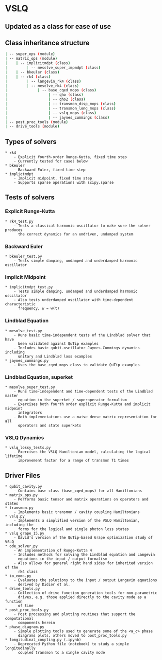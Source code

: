 # VSLQ
## Updated as a class for ease of use

## Class inheritance structure
```bash
| -- super_ops (module)
| -- matrix_ops (module)
|    | -- implicitmdpt (class)
|         | -- mesolve_super_impmdpt (class)
|    | -- bkeuler (class)
|    | -- rk4 (class)
|         | -- langevin_rk4 (class)
|         | -- mesolve_rk4 (class)
|              | -- base_cqed_mops (class)
|                   | -- qho (class) 
|                   | -- qho2 (class)
|                   | -- transmon_disp_mops (class) 
|                   | -- transmon_long_mops (class)
|                   | -- vslq_mops (class)
|                   | -- jaynes_cummings (class)
| -- post_proc_tools (module)
| -- drive_tools (module)
```

## Types of solvers
    * rk4
        - Explicit fourth-order Runge-Kutta, fixed time step
        - Currently tested for cases below
    * bkeuler
        - Backward Euler, fixed time step
    * implictmdpt
        - Implicit midpoint, fixed time step
        - Supports sparse operations with scipy.sparse

## Tests of solvers
### Explicit Runge-Kutta
    * rk4_test.py
        - Tests a classical harmonic oscillator to make sure the solver produces
          the correct dynamics for an undriven, undamped system

### Backward Euler
    * bkeuler_test.py
        - Tests simple damping, undamped and underdamped harmonic oscillator
    
### Implicit Midpoint
    * implicitmdpt_test.py
        - Tests simple damping, undamped and underdamped harmonic oscillator
        - Also tests underdamped oscillator with time-dependent characteristic
          frequency, w = w(t)

### Lindblad Equation
    * mesolve_test.py
        - Runs basic time-independent tests of the Lindblad solver that have
          been validated against QuTip examples
        - Includes basic qubit-oscillator Jaynes-Cummings dynamics including
          unitary and Lindblad loss examples
    * jaynes_cummings.py
        - Uses the base_cqed_mops class to validate QuTip examples

### Lindblad Equation, superket
    * mesolve_super_test.py
        - Runs time-independent and time-dependent tests of the Lindblad master
          equation in the superket / superoperator formalism
        - Exercises both fourth order explicit Runge-Kutta and implicit midpoint
          integrators
        - Both implementations use a naive dense matrix representation for all
          operators and state superkets

### VSLQ Dynamics
    * vslq_lossy_tests.py
        - Exercises the VSLQ Hamiltonian model, calculating the logical lifetime
          improvement factor for a range of transmon T1 times

## Driver Files
    * qubit_cavity.py
        - Contains base class (base_cqed_mops) for all Hamiltonians
    * matrix_ops.py
        - Performs basic tensor and matrix operations on operators and states
    * transmon.py
        - Implements basic transmon / cavity coupling Hamiltonians
    * vslq.py
        - Implements a simplified version of the VSLQ Hamiltonian, including the
          forms for the logical and single photon loss states
    * vslq_grape_15.py
        - David's version of the QuTip-based Grape optimization study of VSLQ
    * ode_solver.py
        - An implementation of Runge-Kutta 4
        - Includes methods for solving the Lindblad equation and Langevin
          equations in the input / output formalism
        - Also allows for general right hand sides for inherited version of the
          rk4 class
    * io_eoms.py
        - Evaluates the solutions to the input / output Langevin equations
          derived by Didier et al.
    * drive_tools.py
        - Collection of drive function generation tools for non-parametric
          drives, e.g. those applied directly to the cavity mode as a function
          of time
    * post_proc_tools.py
        - Post processing and plotting routines that support the computational
          components herein
    * phase_diagram.py
        - Simple plotting tools used to generate some of the <a_c> phase
          diagrams plots, others moved to post_proc_tools.py
    * longitudinal_coupling.py (.ipynb)
        - Deprecated Python file (notebook) to study a simple longitudinally
          coupled transmon to a single cavity mode
